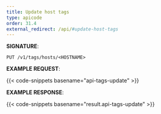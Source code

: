 ```yaml
---
title: Update host tags
type: apicode
order: 31.4
external_redirect: /api/#update-host-tags
---
```


**SIGNATURE**:

`PUT /v1/tags/hosts/<HOSTNAME>`

**EXAMPLE REQUEST**:

{{< code-snippets basename="api-tags-update" >}}

**EXAMPLE RESPONSE**:

{{< code-snippets basename="result.api-tags-update" >}}
